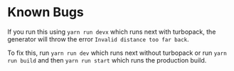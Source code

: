 # Known Bugs

If you run this using `yarn run devx` which runs next with turbopack, the generator will throw the error `Invalid distance too far back`.

To fix this, run `yarn run dev` which runs next without turbopack or run `yarn run build` and then `yarn run start` which runs the production build.
